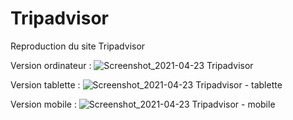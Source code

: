# Tripadvisor

Reproduction du site Tripadvisor

Version ordinateur :
![Screenshot_2021-04-23 Tripadvisor](https://user-images.githubusercontent.com/59733143/115851071-75f69300-a41e-11eb-80d3-8d111253023d.png)

Version tablette :
![Screenshot_2021-04-23 Tripadvisor - tablette](https://user-images.githubusercontent.com/59733143/115851059-72fba280-a41e-11eb-8f8b-17b135f2f99b.png)

Version mobile :
![Screenshot_2021-04-23 Tripadvisor - mobile](https://user-images.githubusercontent.com/59733143/115851046-6e36ee80-a41e-11eb-8f4c-62b065603af7.png)
